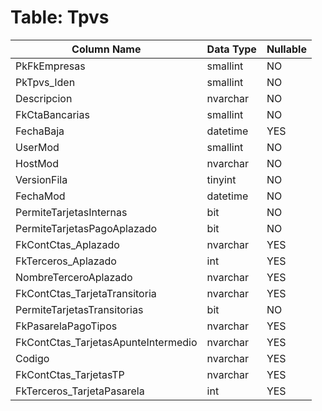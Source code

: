 # Table: Tpvs

| Column Name | Data Type | Nullable |
|-------------|-----------|----------|
| PkFkEmpresas | smallint | NO |
| PkTpvs_Iden | smallint | NO |
| Descripcion | nvarchar | NO |
| FkCtaBancarias | smallint | NO |
| FechaBaja | datetime | YES |
| UserMod | smallint | NO |
| HostMod | nvarchar | NO |
| VersionFila | tinyint | NO |
| FechaMod | datetime | NO |
| PermiteTarjetasInternas | bit | NO |
| PermiteTarjetasPagoAplazado | bit | NO |
| FkContCtas_Aplazado | nvarchar | YES |
| FkTerceros_Aplazado | int | YES |
| NombreTerceroAplazado | nvarchar | YES |
| FkContCtas_TarjetaTransitoria | nvarchar | YES |
| PermiteTarjetasTransitorias | bit | NO |
| FkPasarelaPagoTipos | nvarchar | YES |
| FkContCtas_TarjetasApunteIntermedio | nvarchar | YES |
| Codigo | nvarchar | YES |
| FkContCtas_TarjetasTP | nvarchar | YES |
| FkTerceros_TarjetaPasarela | int | YES |
